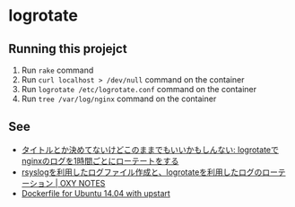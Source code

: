 # logrotate

## Running this projejct

1. Run `rake` command
1. Run `curl localhost > /dev/null` command on the container
1. Run `logrotate /etc/logrotate.conf` command on the container
1. Run `tree /var/log/nginx` command on the container

## See

* [タイトルとか決めてないけどこのままでもいいかもしんない: logrotateでnginxのログを1時間ごとにローテートをする](http://toshihirock.blogspot.jp/2015/01/logrotatenginx.html)
* [rsyslogを利用したログファイル作成と、logrotateを利用したログのローテーション | OXY NOTES](http://oxynotes.com/?p=6493)
* [Dockerfile for Ubuntu 14.04 with upstart](https://gist.github.com/yosshy/cc6c479ac5b1a1ac1774)
